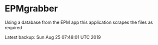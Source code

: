 # EPMgrabber
Using a database from the EPM app this application scrapes the files as required


Latest backup: Sun Aug 25 07:48:01 UTC 2019
